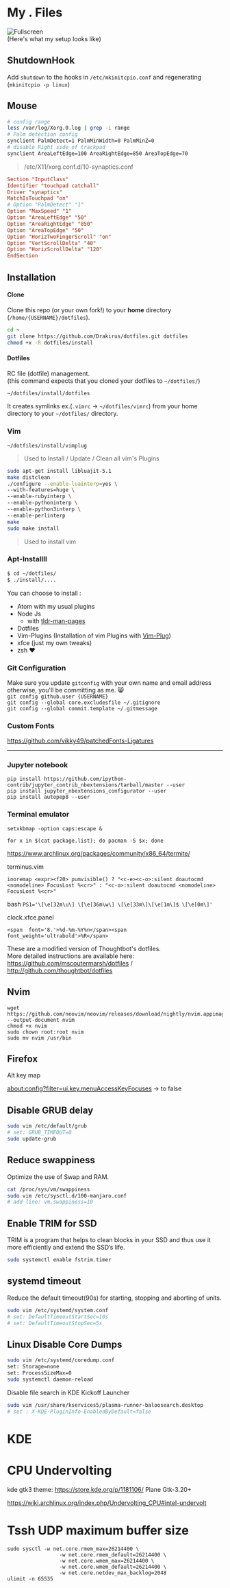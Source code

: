 My . Files
===================
![Fullscreen](https://raw.githubusercontent.com/Drakirus/dotfiles/master/screenshot.png)  
(Here's what my setup looks like)

## ShutdownHook 

Add `shutdown` to the hooks in `/etc/mkinitcpio.conf` and regenerating (`mkinitcpio -p linux`)

## Mouse

```sh
# config range
less /var/log/Xorg.0.log | grep -i range
# Palm detection config
synclient PalmDetect=1 PalmMinWidth=0 PalmMinZ=0
# disable Right side of trackpad
synclient AreaLeftEdge=100 AreaRightEdge=850 AreaTopEdge=70
```
> /etc/X11/xorg.conf.d/10-synaptics.conf
``` conf
Section "InputClass"
Identifier "touchpad catchall"
Driver "synaptics"
MatchIsTouchpad "on"
# Option "PalmDetect" "1"
Option "MaxSpeed" "1"
Option "AreaLeftEdge" "50"
Option "AreaRightEdge" "850"
Option "AreaTopEdge" "50"
Option "HorizTwoFingerScroll" "on"
Option "VertScrollDelta" "40"
Option "HorizScrollDelta" "120"
EndSection

```

## Installation

#### Clone
Clone this repo (or your own fork!) to your **home** directory (`/home/{USERNAME}/dotfiles`).

``` sh
cd ~
git clone https://github.com/Drakirus/dotfiles.git dotfiles
chmod +x -R dotfiles/install
```

#### Dotfiles

RC file (dotfile) management.  
(this command expects that you cloned your dotfiles to `~/dotfiles/`)

``` sh
~/dotfiles/install/dotfiles
```

It creates symlinks ex.(`.vimrc` -> `~/dotfiles/vimrc`) from your home directory to your `~/dotfiles/` directory.  

### Vim

```
~/dotfiles/install/vimplug
```

> Used to Install / Update / Clean all vim's Plugins

``` sh
sudo apt-get install libluajit-5.1
make distclean
./configure --enable-luainterp=yes \
--with-features=huge \
--enable-rubyinterp \
--enable-pythoninterp \
--enable-python3interp \
--enable-perlinterp
make
sudo make install
```

> Used to install vim

### Apt-Installll

``` sh
$ cd ~/dotfiles/
$ ./install/....
```

You can choose to install :  
* Atom with my usual plugins
* Node Js
   * with [tldr-man-pages](https://github.com/tldr-pages/tldr)
* Dotfiles
* Vim-Plugins (Installation of vim Plugins with [Vim-Plug](https://github.com/junegunn/vim-plug))
* xfce (just my own tweaks)
* zsh :heart:


### Git Configuration
Make sure you update `gitconfig` with your own name and email address otherwise, you'll be committing as me. :smile_cat:  
`git config github.user {USERNAME}`  
`git config --global core.excludesfile ~/.gitignore`  
`git config --global commit.template ~/.gitmessage`  

### Custom Fonts
https://github.com/vikky49/patchedFonts-Ligatures

---

### Jupyter notebook
```
pip install https://github.com/ipython-contrib/jupyter_contrib_nbextensions/tarball/master --user
pip install jupyter_nbextensions_configurator --user
pip install autopep8 --user
```

### Terminal emulator

```
setxkbmap -option caps:escape &
```


```
for x in $(cat package.list); do pacman -S $x; done
```

https://www.archlinux.org/packages/community/x86_64/termite/  



terminus.vim
```
inoremap <expr><f20> pumvisible() ? "<c-e><c-o>:silent doautocmd <nomodeline> FocusLost %<cr>" : "<c-o>:silent doautocmd <nomodeline> FocusLost %<cr>"

```

bash
`PS1='\[\e[32m\u\] \[\e[36m\w\] \[\e[33m\]\[\e[1m\]$ \[\e[0m\]'`

clock.xfce.panel

```
<span  font='8.'>%d-%m-%Y%n</span><span  font_weight='ultrabold'>%R</span>
```


These are a modified version of Thoughtbot's dotfiles.  
More detailed instructions are available here:  
https://github.com/mscoutermarsh/dotfiles /
http://github.com/thoughtbot/dotfiles


## Nvim

```
wget https://github.com/neovim/neovim/releases/download/nightly/nvim.appimage --output-document nvim
chmod +x nvim
sudo chown root:root nvim
sudo mv nvim /usr/bin
```



## Firefox

Alt key map

[about:config?filter=ui.key.menuAccessKeyFocuses](about:config?filter=ui.key.menuAccessKeyFocuses) -> to false

## Disable GRUB delay

```sh
sudo vim /etc/default/grub
# set: GRUB_TIMEOUT=0
sudo update-grub
```

## Reduce swappiness
Optimize the use of Swap and RAM.

```sh
cat /proc/sys/vm/swappiness
sudo vim /etc/sysctl.d/100-manjaro.conf
# add line: vm.swappiness=10
```

## Enable TRIM for SSD
TRIM is a program that helps to clean blocks in your SSD and thus use it more efficiently and extend the SSD’s life.

```sh
sudo systemctl enable fstrim.timer
```

## systemd timeout
Reduce the default timeout(90s) for starting, stopping and aborting of units.

```sh
sudo vim /etc/systemd/system.conf 
# set: DefaultTimeoutStartSec=10s
# set: DefaultTimeoutStopSec=5s
```

## Linux Disable Core Dumps

```sh
sudo vim /etc/systemd/coredump.conf
set: Storage=none
set: ProcessSizeMax=0
sudo systemctl daemon-reload
```


Disable file search in KDE Kickoff Launcher

```sh
sudo vim /usr/share/kservices5/plasma-runner-baloosearch.desktop
# set : X-KDE-PluginInfo-EnabledByDefault=false
```


# KDE
# CPU Undervolting 

kde gtk3 theme: https://store.kde.org/p/1181106/ Plane Gtk-3.20+

https://wiki.archlinux.org/index.php/Undervolting_CPU#intel-undervolt


# Tssh UDP maximum buffer size

```
sudo sysctl -w net.core.rmem_max=26214400 \
                 -w net.core.rmem_default=26214400 \
                 -w net.core.wmem_max=26214400 \
                 -w net.core.wmem_default=26214400 \
                 -w net.core.netdev_max_backlog=2048
ulimit -n 65535

```
